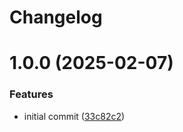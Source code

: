 # Changelog

# 1.0.0 (2025-02-07)


### Features

* initial commit ([33c82c2](https://github.com/MorveN11/WebApi.Template/commit/33c82c21259fd94ad26d8ba467ff953dfaeaafe3))

